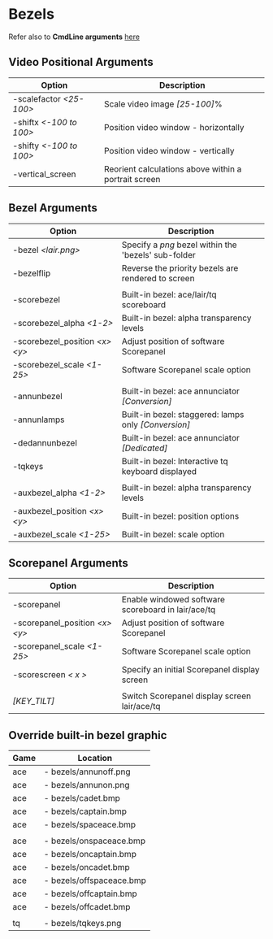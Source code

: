 # Bezels

Refer also to **CmdLine arguments** [here](CmdLine.md)

## Video Positional Arguments
| Option    | Description                   |
|--------------|-------------------------------|
| -scalefactor _\<25-100\>_   | Scale video image _[25-100]_%                           |
| -shiftx _\<-100 to 100\>_   | Position video window - horizontally                    |
| -shifty _\<-100 to 100\>_   | Position video window - vertically                      |
| -vertical_screen            | Reorient calculations above within a portrait screen    |


## Bezel Arguments
| Option    | Description                   |
|--------------|-------------------------------|
| -bezel _\<lair.png\>_              | Specify a _png_ bezel within the 'bezels' sub-folder  |
| -bezelflip                         | Reverse the priority bezels are rendered to screen    |
|                                    |                                                       |
| -scorebezel                        | Built-in bezel: ace/lair/tq scoreboard                |
| -scorebezel_alpha _\<1-2\>_        | Built-in bezel: alpha transparency levels             |
| -scorebezel_position _\<x\> \<y\>_ | Adjust position of software Scorepanel                |
| -scorebezel_scale _\<1-25\>_       | Software Scorepanel scale option                      |
|                                    |                                                       |
| -annunbezel                        | Built-in bezel: ace annunciator _[Conversion]_        |
| -annunlamps                        | Built-in bezel: staggered: lamps only _[Conversion]_  |
| -dedannunbezel                     | Built-in bezel: ace annunciator _[Dedicated]_         |
| -tqkeys                            | Built-in bezel: Interactive tq keyboard displayed     |
|                                    |                                                       |
| -auxbezel_alpha _\<1-2\>_          | Built-in bezel: alpha transparency levels             |
| -auxbezel_position _\<x\> \<y\>_   | Built-in bezel: position options                      |
| -auxbezel_scale _\<1-25\>_         | Built-in bezel: scale option                          |

## Scorepanel Arguments
| Option    | Description                   |
|--------------|-------------------------------|
| -scorepanel                        | Enable windowed software scoreboard in lair/ace/tq    |
| -scorepanel_position _\<x\> \<y\>_ | Adjust position of software Scorepanel                |
| -scorepanel_scale _\<1-25\>_       | Software Scorepanel scale option                      |
| -scorescreen _\< x \>_             | Specify an initial Scorepanel display screen          |
|                                    |                                                       |
| _[KEY_TILT]_                       | Switch Scorepanel display screen lair/ace/tq          |


## Override built-in bezel graphic
| Game | Location                   |
|------|----------------------------|
| ace      | - bezels/annunoff.png      |
| ace      | - bezels/annunon.png       |
| ace      | - bezels/cadet.bmp         |
| ace      | - bezels/captain.bmp       |
| ace      | - bezels/spaceace.bmp      |
|          |                            |
| ace      | - bezels/onspaceace.bmp    |
| ace      | - bezels/oncaptain.bmp     |
| ace      | - bezels/oncadet.bmp       |
| ace      | - bezels/offspaceace.bmp   |
| ace      | - bezels/offcaptain.bmp    |
| ace      | - bezels/offcadet.bmp      |
|          |                            |
| tq       | - bezels/tqkeys.png        |

